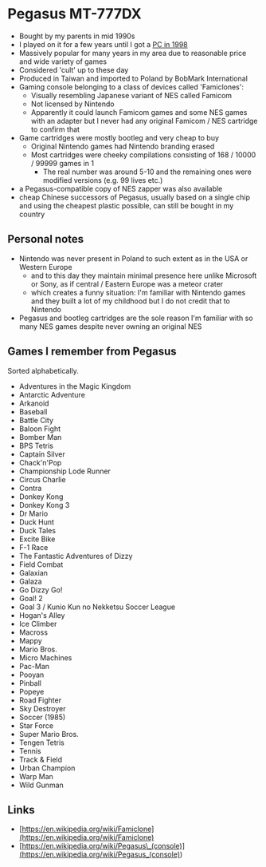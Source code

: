 # Pegasus MT-777DX

- Bought by my parents in mid 1990s
- I played on it for a few years until I got a [PC in 1998](../computers/custom-pc-1998.md)
- Massively popular for many years in my area due to reasonable price and wide variety of games
- Considered 'cult' up to these day
- Produced in Taiwan and imported to Poland by BobMark International
- Gaming console belonging to a class of devices called 'Famiclones':
  - Visually resembling Japanese variant of NES called Famicom
  - Not licensed by Nintendo
  - Apparently it could launch Famicom games and some NES games with an adapter but I never had any original Famicom / NES cartridge to confirm that
- Game cartridges were mostly bootleg and very cheap to buy
  - Original Nintendo games had Nintendo branding erased
  - Most cartridges were cheeky compilations consisting of 168 / 10000 / 99999 games in 1
    - The real number was around 5-10 and the remaining ones were modified versions (e.g. 99 lives etc.)
- a Pegasus-compatible copy of NES zapper was also available
- cheap Chinese successors of Pegasus, usually based on a single chip and using the cheapest plastic possible, can still be bought in my country

## Personal notes

- Nintendo was never present in Poland to such extent as in the USA or Western Europe
  - and to this day they maintain minimal presence here unlike Microsoft or Sony, as if central / Eastern Europe was a meteor crater
  - which creates a funny situation: I'm familiar with Nintendo games and they built a lot of my childhood but I do not credit that to Nintendo
- Pegasus and bootleg cartridges are the sole reason I'm familiar with so many NES games despite never owning an original NES

## Games I remember from Pegasus

Sorted alphabetically.

- Adventures in the Magic Kingdom
- Antarctic Adventure
- Arkanoid
- Baseball
- Battle City
- Baloon Fight
- Bomber Man
- BPS Tetris
- Captain Silver
- Chack'n'Pop
- Championship Lode Runner
- Circus Charlie
- Contra
- Donkey Kong
- Donkey Kong 3
- Dr Mario
- Duck Hunt
- Duck Tales
- Excite Bike
- F-1 Race
- The Fantastic Adventures of Dizzy
- Field Combat
- Galaxian
- Galaza
- Go Dizzy Go!
- Goal! 2
- Goal 3 / Kunio Kun no Nekketsu Soccer League
- Hogan's Alley
- Ice Climber
- Macross
- Mappy
- Mario Bros.
- Micro Machines
- Pac-Man
- Pooyan
- Pinball
- Popeye
- Road Fighter
- Sky Destroyer
- Soccer (1985)
- Star Force
- Super Mario Bros.
- Tengen Tetris
- Tennis
- Track & Field
- Urban Champion
- Warp Man
- Wild Gunman

## Links

- [https://en.wikipedia.org/wiki/Famiclone](https://en.wikipedia.org/wiki/Famiclone)
- [https://en.wikipedia.org/wiki/Pegasus\_(console)](<https://en.wikipedia.org/wiki/Pegasus_(console)>)
